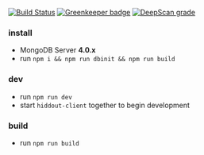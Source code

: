 [![Build Status](https://img.shields.io/travis/hiddout/hiddout-core.svg?branch=master&style=flat-square&logo=travis)](https://travis-ci.com/hiddout/hiddout-core)
[![Greenkeeper badge](https://badges.greenkeeper.io/hiddout/hiddout-core.svg?style=flat-square)](https://greenkeeper.io/)
[![DeepScan grade](https://deepscan.io/api/teams/4291/projects/6035/branches/48238/badge/grade.svg)](https://deepscan.io/dashboard#view=project&tid=4291&pid=6035&bid=48238)

### install
* MongoDB Server **4.0.x**
* run `npm i && npm run dbinit && npm run build`
### dev
* run `npm run dev`
* start `hiddout-client` together to begin development
### build
* run `npm run build`
